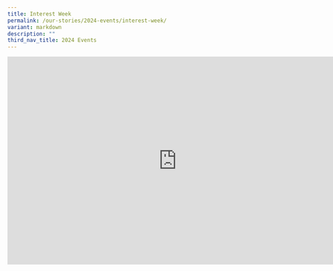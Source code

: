 ```yaml
---
title: Interest Week
permalink: /our-stories/2024-events/interest-week/
variant: markdown
description: ""
third_nav_title: 2024 Events
---
```

<iframe allowfullscreen="true" height="469" width="760" frameborder="0" src="https://docs.google.com/presentation/d/e/2PACX-1vQEcMnD0AiGc9K3DdwcizOwUbHA6p4PPrfzm_WZtTCt8AvteknrYhCZQOObRtW_P16lRATCIUZ8unaT/embed?start=true&amp;loop=true&amp;delayms=3000"></iframe>
